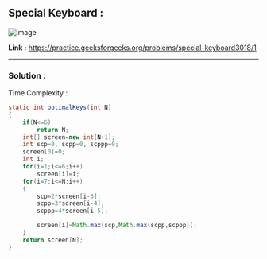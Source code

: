 ## Special Keyboard :

![image](https://user-images.githubusercontent.com/23376002/166639122-9311dd37-1ed1-4eb4-9a6e-6d42b886c48a.png)


**Link :** https://practice.geeksforgeeks.org/problems/special-keyboard3018/1


------------------------------------------------------------------------------------------------------------------------------------------------------


### Solution :

Time Complexity :


```java
static int optimalKeys(int N)
{
    if(N<=6)
        return N;
    int[] screen=new int[N+1];
    int scp=0, scpp=0, scppp=0;
    screen[0]=0;
    int i;
    for(i=1;i<=6;i++)
        screen[i]=i;
    for(i=7;i<=N;i++)
    {
        scp=2*screen[i-3];
        scpp=3*screen[i-4];
        scppp=4*screen[i-5];

        screen[i]=Math.max(scp,Math.max(scpp,scppp));
    }
    return screen[N];
}
```


